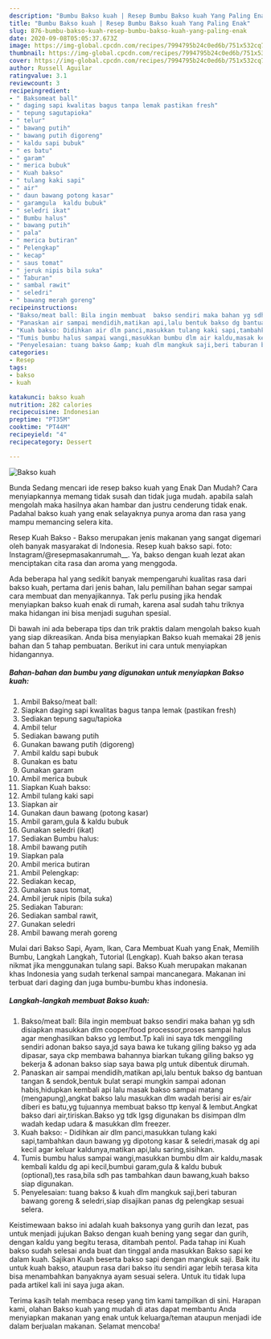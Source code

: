 ```yaml
---
description: "Bumbu Bakso kuah | Resep Bumbu Bakso kuah Yang Paling Enak"
title: "Bumbu Bakso kuah | Resep Bumbu Bakso kuah Yang Paling Enak"
slug: 876-bumbu-bakso-kuah-resep-bumbu-bakso-kuah-yang-paling-enak
date: 2020-09-08T05:05:37.673Z
image: https://img-global.cpcdn.com/recipes/7994795b24c0ed6b/751x532cq70/bakso-kuah-foto-resep-utama.jpg
thumbnail: https://img-global.cpcdn.com/recipes/7994795b24c0ed6b/751x532cq70/bakso-kuah-foto-resep-utama.jpg
cover: https://img-global.cpcdn.com/recipes/7994795b24c0ed6b/751x532cq70/bakso-kuah-foto-resep-utama.jpg
author: Russell Aguilar
ratingvalue: 3.1
reviewcount: 3
recipeingredient:
- " Baksomeat ball"
- " daging sapi kwalitas bagus tanpa lemak pastikan fresh"
- " tepung sagutapioka"
- " telur"
- " bawang putih"
- " bawang putih digoreng"
- " kaldu sapi bubuk"
- " es batu"
- " garam"
- " merica bubuk"
- " Kuah bakso"
- " tulang kaki sapi"
- " air"
- " daun bawang potong kasar"
- " garamgula  kaldu bubuk"
- " seledri ikat"
- " Bumbu halus"
- " bawang putih"
- " pala"
- " merica butiran"
- " Pelengkap"
- " kecap"
- " saus tomat"
- " jeruk nipis bila suka"
- " Taburan"
- " sambal rawit"
- " seledri"
- " bawang merah goreng"
recipeinstructions:
- "Bakso/meat ball: Bila ingin membuat  bakso sendiri maka bahan yg sdh disiapkan masukkan dlm cooper/food processor,proses sampai halus agar menghasilkan bakso yg lembut.Tp kali ini saya tdk menggiling sendiri adonan bakso saya,jd saya bawa ke tukang giling bakso yg ada dipasar, saya ckp membawa bahannya biarkan tukang giling bakso yg bekerja &amp; adonan bakso siap saya bawa plg untuk dibentuk dirumah."
- "Panaskan air sampai mendidih,matikan api,lalu bentuk bakso dg bantuan tangan &amp; sendok,bentuk bulat serapi mungkin sampai adonan habis,hidupkan kembali api lalu masak bakso sampai matang (mengapung),angkat bakso lalu masukkan dlm wadah berisi air es/air diberi es batu,yg tujuannya membuat bakso ttp kenyal &amp; lembut.Angkat bakso dari air,tiriskan.Bakso yg tdk lgsg digunakan bs disimpan dlm wadah kedap udara &amp; masukkan dlm freezer."
- "Kuah bakso: Didihkan air dlm panci,masukkan tulang kaki sapi,tambahkan daun bawang yg dipotong kasar &amp; seledri,masak dg api kecil agar keluar kaldunya,matikan api,lalu saring,sisihkan."
- "Tumis bumbu halus sampai wangi,masukkan bumbu dlm air kaldu,masak kembali kaldu dg api kecil,bumbui garam,gula &amp; kaldu bubuk (optional),tes rasa,bila sdh pas tambahkan daun bawang,kuah bakso siap digunakan."
- "Penyelesaian: tuang bakso &amp; kuah dlm mangkuk saji,beri taburan bawang goreng &amp; seledri,siap disajikan panas dg pelengkap sesuai selera."
categories:
- Resep
tags:
- bakso
- kuah

katakunci: bakso kuah 
nutrition: 282 calories
recipecuisine: Indonesian
preptime: "PT35M"
cooktime: "PT44M"
recipeyield: "4"
recipecategory: Dessert

---
```



![Bakso kuah](https://img-global.cpcdn.com/recipes/7994795b24c0ed6b/751x532cq70/bakso-kuah-foto-resep-utama.jpg)

Bunda Sedang mencari ide resep bakso kuah yang Enak Dan Mudah? Cara menyiapkannya memang tidak susah dan tidak juga mudah. apabila salah mengolah maka hasilnya akan hambar dan justru cenderung tidak enak. Padahal bakso kuah yang enak selayaknya punya aroma dan rasa yang mampu memancing selera kita.

Resep Kuah Bakso - Bakso merupakan jenis makanan yang sangat digemari oleh banyak masyarakat di Indonesia. Resep kuah bakso sapi. foto: Instagram/@resepmasakanrumah__. Ya, bakso dengan kuah lezat akan menciptakan cita rasa dan aroma yang menggoda.

Ada beberapa hal yang sedikit banyak mempengaruhi kualitas rasa dari bakso kuah, pertama dari jenis bahan, lalu pemilihan bahan segar sampai cara membuat dan menyajikannya. Tak perlu pusing jika hendak menyiapkan bakso kuah enak di rumah, karena asal sudah tahu triknya maka hidangan ini bisa menjadi suguhan spesial.


Di bawah ini ada beberapa tips dan trik praktis dalam mengolah bakso kuah yang siap dikreasikan. Anda bisa menyiapkan Bakso kuah memakai 28 jenis bahan dan 5 tahap pembuatan. Berikut ini cara untuk menyiapkan hidangannya.

<!--inarticleads1-->

##### Bahan-bahan dan bumbu yang digunakan untuk menyiapkan Bakso kuah:

1. Ambil  Bakso/meat ball:
1. Siapkan  daging sapi kwalitas bagus tanpa lemak (pastikan fresh)
1. Sediakan  tepung sagu/tapioka
1. Ambil  telur
1. Sediakan  bawang putih
1. Gunakan  bawang putih (digoreng)
1. Ambil  kaldu sapi bubuk
1. Gunakan  es batu
1. Gunakan  garam
1. Ambil  merica bubuk
1. Siapkan  Kuah bakso:
1. Ambil  tulang kaki sapi
1. Siapkan  air
1. Gunakan  daun bawang (potong kasar)
1. Ambil  garam,gula &amp; kaldu bubuk
1. Gunakan  seledri (ikat)
1. Sediakan  Bumbu halus:
1. Ambil  bawang putih
1. Siapkan  pala
1. Ambil  merica butiran
1. Ambil  Pelengkap:
1. Sediakan  kecap,
1. Gunakan  saus tomat,
1. Ambil  jeruk nipis (bila suka)
1. Sediakan  Taburan:
1. Sediakan  sambal rawit,
1. Gunakan  seledri
1. Ambil  bawang merah goreng


Mulai dari Bakso Sapi, Ayam, Ikan, Cara Membuat Kuah yang Enak, Memilih Bumbu, Langkah Langkah, Tutorial (Lengkap). Kuah bakso akan terasa nikmat jika menggunakan tulang sapi. Bakso Kuah merupakan makanan khas Indonesia yang sudah terkenal sampai mancanegara. Makanan ini terbuat dari daging dan juga bumbu-bumbu khas indonesia. 

<!--inarticleads2-->

##### Langkah-langkah membuat Bakso kuah:

1. Bakso/meat ball: Bila ingin membuat  bakso sendiri maka bahan yg sdh disiapkan masukkan dlm cooper/food processor,proses sampai halus agar menghasilkan bakso yg lembut.Tp kali ini saya tdk menggiling sendiri adonan bakso saya,jd saya bawa ke tukang giling bakso yg ada dipasar, saya ckp membawa bahannya biarkan tukang giling bakso yg bekerja &amp; adonan bakso siap saya bawa plg untuk dibentuk dirumah.
1. Panaskan air sampai mendidih,matikan api,lalu bentuk bakso dg bantuan tangan &amp; sendok,bentuk bulat serapi mungkin sampai adonan habis,hidupkan kembali api lalu masak bakso sampai matang (mengapung),angkat bakso lalu masukkan dlm wadah berisi air es/air diberi es batu,yg tujuannya membuat bakso ttp kenyal &amp; lembut.Angkat bakso dari air,tiriskan.Bakso yg tdk lgsg digunakan bs disimpan dlm wadah kedap udara &amp; masukkan dlm freezer.
1. Kuah bakso: - Didihkan air dlm panci,masukkan tulang kaki sapi,tambahkan daun bawang yg dipotong kasar &amp; seledri,masak dg api kecil agar keluar kaldunya,matikan api,lalu saring,sisihkan.
1. Tumis bumbu halus sampai wangi,masukkan bumbu dlm air kaldu,masak kembali kaldu dg api kecil,bumbui garam,gula &amp; kaldu bubuk (optional),tes rasa,bila sdh pas tambahkan daun bawang,kuah bakso siap digunakan.
1. Penyelesaian: tuang bakso &amp; kuah dlm mangkuk saji,beri taburan bawang goreng &amp; seledri,siap disajikan panas dg pelengkap sesuai selera.


Keistimewaan bakso ini adalah kuah baksonya yang gurih dan lezat, pas untuk menjadi jujukan Bakso dengan kuah bening yang segar dan gurih, dengan kaldu yang begitu terasa, ditambah pentol. Pada tahap ini Kuah bakso sudah selesai anda buat dan tinggal anda masukkan Bakso sapi ke dalam kuah. Sajikan Kuah beserta bakso sapi dengan mangkuk saji. Baik itu untuk kuah bakso, ataupun rasa dari bakso itu sendiri agar lebih terasa kita bisa menambahkan banyaknya ayam sesuai selera. Untuk itu tidak lupa pada artikel kali ini saya juga akan. 

Terima kasih telah membaca resep yang tim kami tampilkan di sini. Harapan kami, olahan Bakso kuah yang mudah di atas dapat membantu Anda menyiapkan makanan yang enak untuk keluarga/teman ataupun menjadi ide dalam berjualan makanan. Selamat mencoba!
